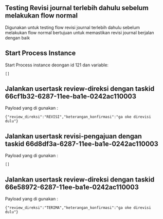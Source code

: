 ## Testing Revisi journal terlebih dahulu sebelum melakukan flow normal

Digunakan untuk testing flow revisi journal terlebih dahulu sebelum melakukan flow normal bertujuan untuk memastikan revisi journal berjalan dengan baik
        

## Start Process Instance 

Start Process instance deongan id  121 dan variable: 

```
[]
```

## Jalankan usertask review-direksi dengan taskid 66cf1b32-6287-11ee-ba1e-0242ac110003

Payload yang di gunakan :

```
{"review_direksi":"REVISI","keterangan_konfirmasi":"ga oke direvisi dulu"}
```

## Jalankan usertask revisi-pengajuan dengan taskid 66d8df3a-6287-11ee-ba1e-0242ac110003

Payload yang di gunakan :

```
[]
```

## Jalankan usertask review-direksi dengan taskid 66e58972-6287-11ee-ba1e-0242ac110003

Payload yang di gunakan :

```
{"review_direksi":"TERIMA","keterangan_konfirmasi":"ga oke direvisi dulu"}
```

